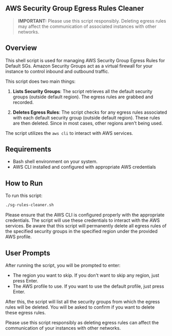 ## AWS Security Group Egress Rules Cleaner 

> **IMPORTANT:** Please use this script responsibly. Deleting egress rules may affect the communication of associated instances with other networks.

## Overview

This shell script is used for managing AWS Security Group Egress Rules for Default SGs. Amazon Security Groups act as a virtual firewall for your instance to control inbound and outbound traffic.

This script does two main things:

1. **Lists Security Groups**: The script retrieves all the default security groups (outside default region). The egress rules are grabbed and recorded.

2. **Deletes Egress Rules**: The script checks for any egress rules associated with each default security group (outside default region). These rules are then deleted. Since in most cases, other regions aren't being used.

The script utilizes the `aws cli` to interact with AWS services.

## Requirements

- Bash shell environment on your system.
- AWS CLI installed and configured with appropriate AWS credentials

## How to Run

To run this script:

```bash
./sg-rules-cleaner.sh
```

Please ensure that the AWS CLI is configured properly with the appropriate credentials. The script will use these credentials to interact with the AWS services. Be aware that this script will permanently delete all egress rules of the specified security groups in the specified region under the provided AWS profile. 

## User Prompts

After running the script, you will be prompted to enter:

- The region you want to skip. If you don't want to skip any region, just press Enter.
- The AWS profile to use. If you want to use the default profile, just press Enter.

After this, the script will list all the security groups from which the egress rules will be deleted. You will be asked to confirm if you want to delete these egress rules.

Please use this script responsibly as deleting egress rules can affect the communication of your instances with other networks.
